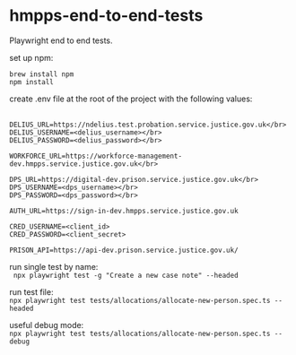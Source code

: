 # hmpps-end-to-end-tests
Playwright end to end tests. 

set up npm:

`brew install npm` </br>
`npm install`

create .env file at the root of the project with the following values:</br></br>
```
DELIUS_URL=https://ndelius.test.probation.service.justice.gov.uk</br>
DELIUS_USERNAME=<delius_username></br>
DELIUS_PASSWORD=<delius_password></br>

WORKFORCE_URL=https://workforce-management-dev.hmpps.service.justice.gov.uk</br>

DPS_URL=https://digital-dev.prison.service.justice.gov.uk</br>
DPS_USERNAME=<dps_username></br>
DPS_PASSWORD=<dps_password></br>

AUTH_URL=https://sign-in-dev.hmpps.service.justice.gov.uk

CRED_USERNAME=<client_id>
CRED_PASSWORD=<client_secret>

PRISON_API=https://api-dev.prison.service.justice.gov.uk/
```


run single test by name:</br>
` npx playwright test -g "Create a new case note" --headed`

run test file:</br>
`npx playwright test tests/allocations/allocate-new-person.spec.ts --headed` 

useful debug mode:</br>
`npx playwright test tests/allocations/allocate-new-person.spec.ts --debug`

